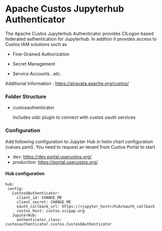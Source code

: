 # Apache Custos Jupyterhub Authenticator
The Apache Custos Jupyterhub Authenticator provides CILogon based federated authentication for Jupyterhub. In addtion it provides access to Custos IAM solutions such as
 - Fine-Grained Authorization

 - Secret Management

- Service Accounts ..etc.

Additional Information : https://airavata.apache.org/custos/


### Folder Structure

 - custosauthenticator
      
    Includes oidc plugin to connect with custos oauth services 
    
 ### Configuration
 Add following configuration to Jupyter  Hub in helm chart configuration (values.yaml). You need to request an tenant from 
 Custos Portal to start
 
 - dev:  https://dev.portal.usecustos.org/
 - production: https://portal.usecustos.org/
 
 #### Hub configuration
 ```
 hub:
  config:
    CustosOAuthenticator:
      client_id: CHANGE_ME
      client_secret: CHANGE_ME
      oauth_callback_url: https://<jupyter_host>/hub/oauth_callback
      custos_host: custos.scigap.org      
    JupyterHub:     
      authenticator_class: custosauthenticator.custos.CustosOAuthenticator 
 ```
    
    
    
              
 
              


 
  